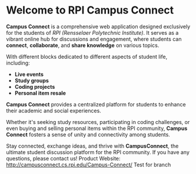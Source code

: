 # Welcome to RPI Campus Connect

**Campus Connect** is a comprehensive web application designed exclusively for the students of *RPI (Rensselaer Polytechnic Institute)*. It serves as a vibrant online hub for discussions and engagement, where students can **connect**, **collaborate**, and **share knowledge** on various topics.

With different blocks dedicated to different aspects of student life, including:

- **Live events**
- **Study groups**
- **Coding projects**
- **Personal item resale**

**Campus Connect** provides a centralized platform for students to enhance their academic and social experiences.

Whether it's seeking study resources, participating in coding challenges, or even buying and selling personal items within the RPI community, **Campus Connect** fosters a sense of unity and connectivity among students.

Stay connected, exchange ideas, and thrive with **CampusConnect**, the ultimate student discussion platform for the RPI community.
If you have any questions, please contact us!
Product Website: http://campusconnect.cs.rpi.edu/Campus-Connect/
Test for branch
